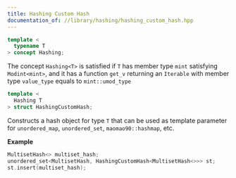 ```yaml
---
title: Hashing Custom Hash
documentation_of: //library/hashing/hashing_custom_hash.hpp
---
```


```c++
template <
  typename T
> concept Hashing;
```

The concept `Hashing<T>` is satisfied if `T` has member type `mint` satisfying `Modint<mint>`, and it has a function `get_v` returning an `Iterable` with member type `value_type` equals to `mint::umod_type`

```c++
template <
  Hashing T
> struct HashingCustomHash;
```

Constructs a hash object for type `T` that can be used as template parameter for `unordered_map`, `unordered_set`, `maomao90::hashmap`, etc.

**Example**

```c++
MultisetHash<> multiset_hash;
unordered_set<MultisetHash, HashingCustomHash<MultisetHash<>>> st;
st.insert(multiset_hash);
```
